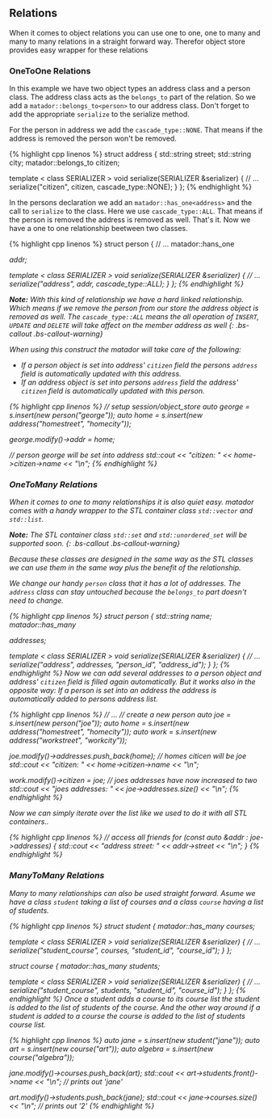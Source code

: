 ## Relations

When it comes to object relations you can use one to one, one to many and
many to many relations in a straight forward way. Therefor object store provides
easy wrapper for these relations

### OneToOne Relations

In this example we have two object types an address class
and a person class. The address class acts as the ```belongs_to``` part
of the relation. So we add a ```matador::belongs_to<person>``` to our address
class. Don't forget to add the appropriate ```serialize``` to the
serialize method.

For the person in address we add the ```cascade_type::NONE```. That means if
the address is removed the person won't be removed.

{% highlight cpp linenos %}
struct address
{
  std::string street;
  std::string city;
  matador::belongs_to<person> citizen;

  template < class SERIALIZER >
  void serialize(SERIALIZER &serializer)
  {
    // ...
    serialize("citizen", citizen, cascade_type::NONE);
  }
};
{% endhighlight %}

In the persons declaration we add an ```matador::has_one<address>``` and
the call to ```serialize``` to the class. Here we use ```cascade_type::ALL```.
That means if the person is removed the address is removed as well.
That's it. Now we have a one to one relationship beetween two classes.

{% highlight cpp linenos %}
struct person
{
  // ...
  matador::hans_one<address> addr;

  template < class SERIALIZER >
  void serialize(SERIALIZER &serializer)
  {
    // ...
    serialize("address", addr, cascade_type::ALL);
  }
};
{% endhighlight %}

**Note:** With this kind of relationship we have a hard linked
relationship. Which means if we remove the person from
our store the address object is removed as well. The
```cascade_type::ALL``` means the all operation of
```INSERT```, ```UPDATE``` and ```DELETE``` will take
affect on the member address as well
{: .bs-callout .bs-callout-warning}

When using this construct the matador will take care of the following:

- If a person object is set into address' ```citizen``` field the persons
```address``` field is automatically updated with this address.
- If an address object is set into persons ```address``` field the address'
```citizen``` field is automatically updated with this person.

{% highlight cpp linenos %}
// setup session/object_store
auto george = s.insert(new person("george"));
auto home = s.insert(new address("homestreet", "homecity"));

george.modify()->addr = home;

// person george will be set into address
std::cout << "citizen: " << home->citizen->name << "\n";
{% endhighlight %}

### OneToMany Relations

When it comes to one to many relationships it is also
quiet easy. matador comes with a handy wrapper to the STL container
class ```std::vector``` and ```std::list```.

**Note:** The STL container class ```std::set``` and ```std::unordered_set```
will be supported soon.
{: .bs-callout .bs-callout-warning}

Because these classes are designed in the same way as
the STL classes we can use them in the same way plus the
benefit of the relationship.

We change our handy ```person``` class that it has a lot of addresses.
The ```address``` class can stay untouched because the ```belongs_to``` part
doesn't need to change.

{% highlight cpp linenos %}
struct person
{
  std::string name;
  matador::has_many<address> addresses;

  template < class SERIALIZER >
  void serialize(SERIALIZER &serializer)
  {
    // ...
    serialize("address", addresses, "person_id", "address_id");
  }
};
{% endhighlight %}
Now we can add several addresses to a person object and address' ```citizen```
field is filled again automatically.
But it works also in the opposite way: If a person is set into an address the
address is automatically added to persons address list.

{% highlight cpp linenos %}
// ...
// create a new person
auto joe = s.insert(new person("joe"));
auto home = s.insert(new address("homestreet", "homecity"));
auto work = s.insert(new address("workstreet", "workcity"));

joe.modify()->addresses.push_back(home);
// homes citicen will be joe
std::cout << "citizen: " << home->citizen->name << "\n";

work.modify()->citizen = joe;
// joes addresses have now increased to two
std::cout << "joes addresses: " << joe->addresses.size() << "\n";
{% endhighlight %}

Now we can simply iterate over the list like we used to
do it with all STL containers..

{% highlight cpp linenos %}
// access all friends
for (const auto &addr : joe->addresses) {
  std::cout << "address street: " << addr->street << "\n";
}
{% endhighlight %}

### ManyToMany Relations

Many to many relationships can also be used straight forward. Asume we
have a class ```student``` taking a list of courses and a class ```course```
having a list of students.

{% highlight cpp linenos %}
struct student
{
  matador::has_many<course> courses;

  template < class SERIALIZER >
  void serialize(SERIALIZER &serializer)
  {
    // ...
    serialize("student_course", courses, "student_id", "course_id");
  }
};

struct course
{
  matador::has_many<student> students;

  template < class SERIALIZER >
  void serialize(SERIALIZER &serializer)
  {
    // ...
    serialize("student_course", students, "student_id", "course_id");
  }
};
{% endhighlight %}
Once a student adds a course to its course list the student is added to the list
of students of the course. And the other way around if a student is added to a course
the course is added to the list of students course list.

{% highlight cpp linenos %}
auto jane = s.insert(new student("jane"));
auto art = s.insert(new course("art"));
auto algebra = s.insert(new course("algebra"));

jane.modify()->courses.push_back(art);
std::cout << art->students.front()->name << "\n"; // prints out 'jane'

art.modify()->students.push_back(jane);
std::cout << jane->courses.size() << "\n"; // prints out '2'
{% endhighlight %}
